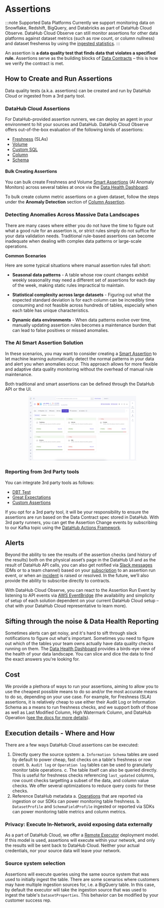 # Assertions

:::note Supported Data Platforms
Currently we support monitoring data on Snowflake, Redshift, BigQuery, and Databricks as part of DataHub Cloud Observe.
DataHub Cloud Observe can still monitor assertions for other data platforms against dataset metrics (such as row count, or column nullness) and dataset freshenss by using the [ingested statistics](/metadata-ingestion/docs/dev_guides/sql_profiles).
:::

An assertion is **a data quality test that finds data that violates a specified rule.**
Assertions serve as the building blocks of [Data Contracts](/docs/managed-datahub/observe/data-contract.md) – this is how we verify the contract is met.

## How to Create and Run Assertions

Data quality tests (a.k.a. assertions) can be created and run by DataHub Cloud or ingested from a 3rd party tool.

### DataHub Cloud Assertions

For DataHub-provided assertion runners, we can deploy an agent in your environment to hit your sources and DataHub. DataHub Cloud Observe offers out-of-the-box evaluation of the following kinds of assertions:

- [Freshness](/docs/managed-datahub/observe/freshness-assertions.md) (SLAs)
- [Volume](/docs/managed-datahub/observe/volume-assertions.md)
- [Custom SQL](/docs/managed-datahub/observe/custom-sql-assertions.md)
- [Column](/docs/managed-datahub/observe/column-assertions.md)
- [Schema](/docs/managed-datahub/observe/schema-assertions.md)

#### Bulk Creating Assertions

You can bulk create Freshness and Volume [Smart Assertions](/docs/managed-datahub/observe/smart-assertions.md) (AI Anomaly Monitors) across several tables at once via the [Data Health Dashboard](/docs/managed-datahub/observe/data-health-dashboard.md).

To bulk create column metric assertions on a given dataset, follow the steps under the **Anomaly Detection** section of [Column Assertion](https://docs.datahub.com/docs/managed-datahub/observe/column-assertions#anomaly-detection-with-smart-assertions-).

### Detecting Anomalies Across Massive Data Landscapes

There are many cases where either you do not have the time to figure out what a good rule for an assertion is, or strict rules simply do not suffice for your data validation needs. Traditional rule-based assertions can become inadequate when dealing with complex data patterns or large-scale operations.

**Common Scenarios**

Here are some typical situations where manual assertion rules fall short:

- **Seasonal data patterns** - A table whose row count changes exhibit weekly seasonality may need a different set of assertions for each day of the week, making static rules impractical to maintain.

- **Statistical complexity across large datasets** - Figuring out what the expected standard deviation is for each column can be incredibly time consuming and not feasible across hundreds of tables, especially when each table has unique characteristics.

- **Dynamic data environments** - When data patterns evolve over time, manually updating assertion rules becomes a maintenance burden that can lead to false positives or missed anomalies.

### The AI Smart Assertion Solution

In these scenarios, you may want to consider creating a [Smart Assertion](./smart-assertions.md) to let machine learning automatically detect the normal patterns in your data and alert you when anomalies occur. This approach allows for more flexible and adaptive data quality monitoring without the overhead of manual rule maintenance.

Both traditional and smart assertions can be defined through the DataHub API or the UI.

<p align="center">
  <img width="70%"  src="https://raw.githubusercontent.com/datahub-project/static-assets/main/imgs/observe/assertions/assertion-ui.png"/>
</p>

### Reporting from 3rd Party tools

You can integrate 3rd party tools as follows:

- [DBT Test](/docs/generated/ingestion/sources/dbt.md#integrating-with-dbt-test)
- [Great Expectations](../../../metadata-ingestion/integration_docs/great-expectations.md)
- [Custom Assertions](../../api/tutorials/custom-assertions.md)

If you opt for a 3rd party tool, it will be your responsibility to ensure the assertions are run based on the Data Contract spec stored in DataHub. With 3rd party runners, you can get the Assertion Change events by subscribing to our Kafka topic using the [DataHub Actions Framework](/docs/actions/README.md).

## Alerts

Beyond the ability to see the results of the assertion checks (and history of the results) both on the physical asset’s page in the DataHub UI and as the result of DataHub API calls, you can also get notified via [Slack messages](/docs/managed-datahub/slack/saas-slack-setup.md) (DMs or to a team channel) based on your [subscription](https://youtu.be/VNNZpkjHG_I?t=79) to an assertion run event, or when an [incident](../../incidents/incidents.md) is raised or resolved. In the future, we’ll also provide the ability to subscribe directly to contracts.

With DataHub Cloud Observe, you can react to the Assertion Run Event by listening to API events via [AWS EventBridge](/docs/managed-datahub/operator-guide/setting-up-events-api-on-aws-eventbridge.md) (the availability and simplicity of setup of each solution dependent on your current DataHub Cloud setup – chat with your DataHub Cloud representative to learn more).

## Sifting through the noise & Data Health Reporting

Sometimes alerts can get noisy, and it's hard to sift through slack notifications to figure out what's important. Sometimes you need to figure out which of the tables your team owns actually have data quality checks running on them.
The [Data Health Dashboard](./data-health-dashboard.md) provides a birds-eye view of the health of your data landscape. You can slice and dice the data to find the exact answers you're looking for.

## Cost

We provide a plethora of ways to run your assertions, aiming to allow you to use the cheapest possible means to do so and/or the most accurate means to do so, depending on your use case. For example, for Freshness (SLA) assertions, it is relatively cheap to use either their Audit Log or Information Schema as a means to run freshness checks, and we support both of those as well as Last Modified Column, High Watermark Column, and DataHub Operation ([see the docs for more details](/docs/managed-datahub/observe/freshness-assertions.md#3-change-source)).

## Execution details - Where and How

There are a few ways DataHub Cloud assertions can be executed:

1. Directly query the source system:
   a. `Information Schema` tables are used by default to power cheap, fast checks on a table's freshness or row count.
   b. `Audit log` or `Operation log` tables can be used to granularly monitor table operations.
   c. The table itself can also be queried directly. This is useful for freshness checks referencing `last_updated` columns, row count checks targetting a subset of the data, and column value checks. We offer several optimizations to reduce query costs for these checks.
2. Reference DataHub metadata
   a. [Operations](/docs/api/tutorials/operations.md) that are reported via ingestion or our SDKs can power monitoring table freshness.
   b. `DatasetProfile` and `SchemaFieldProfile` ingested or reported via SDKs can power monitoring table metrics and column metrics.

### Privacy: Execute In-Network, avoid exposing data externally

As a part of DataHub Cloud, we offer a [Remote Executor](/docs/managed-datahub/operator-guide/setting-up-remote-ingestion-executor.md) deployment model. If this model is used, assertions will execute within your network, and only the results will be sent back to DataHub Cloud. Neither your actual credentials, nor your source data will leave your network.

### Source system selection

Assertions will execute queries using the same source system that was used to initially ingest the table.
There are some scenarios where customers may have multiple ingestion sources for, i.e. a BigQuery table. In this case, by default the executor will take the ingestion source that was used to ingest the table's `DatasetProperties`. This behavior can be modified by your customer success rep.
